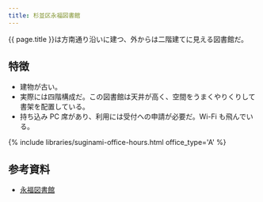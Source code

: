 ```yaml
---
title: 杉並区永福図書館
---
```


{{ page.title }}は方南通り沿いに建つ、外からは二階建てに見える図書館だ。

## 特徴

* 建物が古い。
* 実際には四階構成だ。この図書館は天井が高く、空間をうまくやりくりして書架を配置している。
* 持ち込み PC 席があり、利用には受付への申請が必要だ。Wi-Fi も飛んでいる。

{% include libraries/suginami-office-hours.html office_type='A' %}

## 参考資料

* [永福図書館](https://www.library.city.suginami.tokyo.jp/facilities/eifuku.html)
